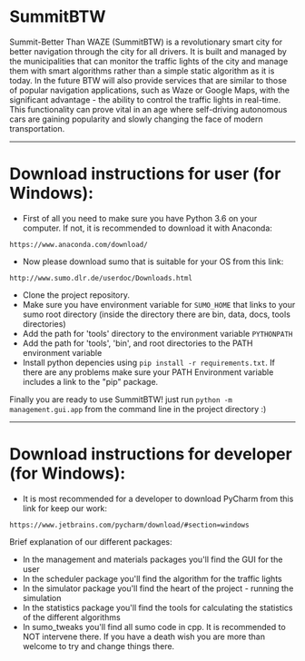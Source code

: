 # SummitBTW

<!---
[![codecov](https://codecov.io/gh/TechnionYearlyProject/SummitBTW/branch/master/graph/badge.svg?token=7qhKVMzZMo)](https://codecov.io/gh/TechnionYearlyProject/SummitBTW)


[![Build Status](https://travis-ci.com/TechnionYearlyProject/SummitBTW.svg?token=3QsUMjhrgPcWWTkptvzr&branch=master)](https://travis-ci.com/TechnionYearlyProject/SummitBTW)
--->


Summit-Better Than WAZE (SummitBTW) is a revolutionary smart city for better navigation through the city for all drivers. It is built and managed by the municipalities that can monitor the traffic lights of the city and manage them with smart algorithms rather than a simple static algorithm as it is today. In the future BTW will also provide services that are similar to those of popular navigation applications, such as Waze or Google Maps, with the significant advantage - the ability to control the traffic lights in real-time. This functionality can prove vital in an age where self-driving autonomous cars are gaining popularity and slowly changing the face of modern transportation.

--------------------------

# Download instructions for user (for Windows):
* First of all you need to make sure you have Python 3.6 on your computer. If not, it is recommended to download it with Anaconda:

`https://www.anaconda.com/download/`
* Now please download sumo that is suitable for your OS from this link:

`http://www.sumo.dlr.de/userdoc/Downloads.html`
* Clone the project repository.
* Make sure you have environment variable for `SUMO_HOME` that links to your sumo root directory (inside the directory there are bin, data, docs, tools directories)
* Add the path for 'tools' directory to the environment variable `PYTHONPATH`
* Add the path for 'tools', 'bin', and root directories to the PATH environment variable
* Install python depencies using `pip install -r requirements.txt`. If there are any problems make sure your PATH Environment variable includes a link to the "pip" package.


Finally you are ready to use SummitBTW! just run `python -m management.gui.app` from the command line in the project directory :)

--------------------------

# Download instructions for developer (for Windows):
* It is most recommended for a developer to download PyCharm from this link for keep our work:

`https://www.jetbrains.com/pycharm/download/#section=windows`

Brief explanation of our different packages:
* In the management and materials packages you'll find the GUI for the user
* In the scheduler package you'll find the algorithm for the traffic lights
* In the simulator package you'll find the heart of the project - running the simulation
* In the statistics package you'll find the tools for calculating the statistics of the different algorithms
* In sumo_tweaks you'll find all sumo code in cpp. It is recommended to NOT intervene there. If you have a death wish you are more than welcome to try and change things there.

